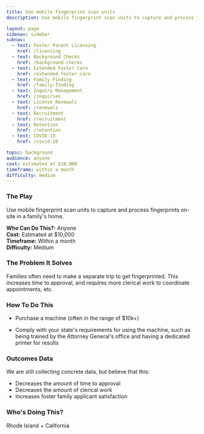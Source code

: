 ```yaml
---
title: Use mobile fingerprint scan units
description: Use mobile fingerprint scan units to capture and process fingerprints remotely. 

layout: page
sidenav: sidebar
subnav:
  - text: Foster Parent Licensing
    href: /licensing
  - text: Background Checks
    href: /background-checks
  - text: Extended Foster Care
    href: /extended-foster-care
  - text: Family Finding
    href: /family-finding
  - text: Inquiry Management
    href: /inquiries
  - text: License Renewals
    href: /renewals
  - text: Recruitment
    href: /recruitment
  - text: Retention
    href: /retention
  - text: COVID-19
    href: /covid-19

topic: background
audience: anyone
cost: estimated at $10,000
timeframe: within a month
difficulty: medium
---
```



### The Play

Use mobile fingerprint scan units to capture and process fingerprints on-site in a family's home.

**Who Can Do This?:**
Anyone<br />
**Cost:**
Estimated at $10,000<br />
**Timeframe:**
Within a month<br />
**Difficulty:**
Medium<br />

### The Problem It Solves

Families often need to make a separate trip to get fingerprinted. This increases time to approval, and requires more clerical work to coordinate appointments, etc.

### How To Do This

* Purchase a machine (often in the range of $10k+) 

* Comply with your state's requirements for using the machine, such as being trained by the Attorney General's office and having a dedicated printer for results

### Outcomes Data

We are still collecting concrete data, but believe that this:
* Decreases the amount of time to approval
* Decreases the amount of clerical work  
* Increases foster family applicant satisfaction

### Who's Doing This?

Rhode Island + California